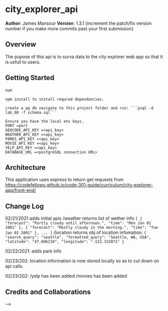 # city_explorer_api

**Author**: James Mansour
**Version**: 1.3.1 (increment the patch/fix version number if you make more commits past your first submission)

## Overview
The pupose of this api is to surva data to the city explorer web app so that it is usfull to users.

## Getting Started
run
```
npm install to install requred dependancies.

create a pg db navigate to this project folder and run: ```psql -d lab_08 -f schema.sql```

Ensure you have the local env keys.
PORT =port
GEOCODE_API_KEY =<api_key>
WEATHER_API_KEY =<api_key>
PARKS_API_KEY =<api_key>
MOVIE_API_KEY =<api_key>
YELP_API_KEY =<api_key>
DATABASE_URL =<postgreSQL connection URL>
```

## Architecture
This application uses express to return get requests from https://codefellows.github.io/code-301-guide/curriculum/city-explorer-app/front-end/

## Change Log
02/21/2021 adds initial apis
/weather
    returns list of wether info
    ```[
        {
            "forecast": "Partly cloudy until afternoon.",
            "time": "Mon Jan 01 2001"
        },
        {
            "forecast": "Mostly cloudy in the morning.",
            "time": "Tue Jan 02 2001"
        },
        ...
    ]```
/location
    returns obj of location infomation:
    ```{
        "search_query": "seattle",
        "formatted_query": "Seattle, WA, USA",
        "latitude": "47.606210",
        "longitude": "-122.332071"
    }```


02/22/2021:
    adds park info

02/23/202:
    location information is now stored locally so as to cut down on api calls.

02/23/202:
    /yelp has been added
    /movies has been added
## Credits and Collaborations
<!-- Give credit (and a link) to other people or resources that helped you build this application. -->
-->